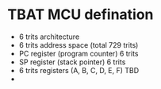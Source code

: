 # TBAT MCU defination

* 6 trits architecture
* 6 trits address space (total 729 trits)
* PC register (program counter) 6 trits
* SP register (stack pointer) 6 trits
* 6 trits registers (A, B, C, D, E, F) TBD
* 